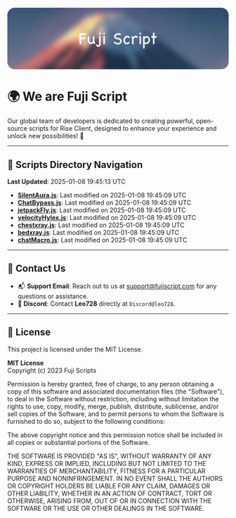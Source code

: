 ![Banner](.github/b.webp)

# 🌍 **We are Fuji Script**

Our global team of developers is dedicated to creating powerful, open-source scripts for Rise Client, designed to enhance your experience and unlock new possibilities! 🌟

---
<!-- SCRIPTS_NAVIGATION_START -->
## 📂 **Scripts Directory Navigation**

**Last Updated**: 2025-01-08 19:45:13 UTC

- **[SilentAura.js](scripts/SilentAura.js)**: Last modified on 2025-01-08 19:45:09 UTC
- **[ChatBypass.js](scripts/ChatBypass.js)**: Last modified on 2025-01-08 19:45:09 UTC
- **[jetpackFly.js](scripts/jetpackFly.js)**: Last modified on 2025-01-08 19:45:09 UTC
- **[velocityHylex.js](scripts/velocityHylex.js)**: Last modified on 2025-01-08 19:45:09 UTC
- **[chestxray.js](scripts/chestxray.js)**: Last modified on 2025-01-08 19:45:09 UTC
- **[bedxray.js](scripts/bedxray.js)**: Last modified on 2025-01-08 19:45:09 UTC
- **[chatMacro.js](scripts/chatMacro.js)**: Last modified on 2025-01-08 19:45:09 UTC

<!-- SCRIPTS_NAVIGATION_END -->

---

## 💬 **Contact Us**  
- 📬 **Support Email**: Reach out to us at [support@fujiscript.com](mailto:support@fujiscript.com) for any questions or assistance.  
- 💬 **Discord**: Contact **Leo728** directly at `Discord@leo728`.

---

## 📜 **License**

This project is licensed under the MIT License.  

**MIT License**  
Copyright (c) 2023 Fuji Scripts  

Permission is hereby granted, free of charge, to any person obtaining a copy of this software and associated documentation files (the "Software"), to deal in the Software without restriction, including without limitation the rights to use, copy, modify, merge, publish, distribute, sublicense, and/or sell copies of the Software, and to permit persons to whom the Software is furnished to do so, subject to the following conditions:  

The above copyright notice and this permission notice shall be included in all copies or substantial portions of the Software.  

THE SOFTWARE IS PROVIDED "AS IS", WITHOUT WARRANTY OF ANY KIND, EXPRESS OR IMPLIED, INCLUDING BUT NOT LIMITED TO THE WARRANTIES OF MERCHANTABILITY, FITNESS FOR A PARTICULAR PURPOSE AND NONINFRINGEMENT. IN NO EVENT SHALL THE AUTHORS OR COPYRIGHT HOLDERS BE LIABLE FOR ANY CLAIM, DAMAGES OR OTHER LIABILITY, WHETHER IN AN ACTION OF CONTRACT, TORT OR OTHERWISE, ARISING FROM, OUT OF OR IN CONNECTION WITH THE SOFTWARE OR THE USE OR OTHER DEALINGS IN THE SOFTWARE.  
